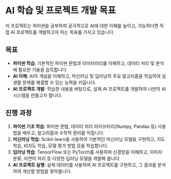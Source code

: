 # AI 학습 및 프로젝트 개발 목표

이 프로젝트는 파이썬을 공부하여 궁극적으로 AI에 대한 이해를 높이고, 가능하다면 직접 AI 프로젝트를 개발하고자 하는 목표를 가지고 있습니다.

## 목표

- **파이썬 학습**: 기본적인 파이썬 문법과 라이브러리를 이해하고, 데이터 처리 및 분석에 필요한 기술을 습득합니다.
- **AI 이해**: AI의 개념을 이해하고, 머신러닝 및 딥러닝의 주요 알고리즘을 학습하여 실생활 문제를 해결할 수 있는 능력을 키웁니다.
- **AI 프로젝트 개발**: 학습한 내용을 바탕으로, 실제 AI 프로젝트를 개발하여 나만의 AI 시스템을 만들고자 합니다.

## 진행 과정

1. **파이썬 기초 학습**: 파이썬 문법, 데이터 처리 라이브러리(Numpy, Pandas 등) 사용법을 배우고, 알고리즘과 수학적 원리를 익힙니다.
2. **머신러닝 학습**: Scikit-learn을 사용하여 기본적인 머신러닝 모델을 구현하고, 지도 학습, 비지도 학습, 모델 평가 방법 등을 학습합니다.
3. **딥러닝 학습**: TensorFlow 또는 PyTorch를 사용하여 신경망을 이해하고, 이미지 분류, 자연어 처리 등 다양한 딥러닝 모델을 개발해 봅니다.
4. **AI 프로젝트 실행**: 실제 데이터를 사용하여 AI 프로젝트를 구현하고, 그 결과를 분석하여 개선할 방법을 찾아봅니다.


